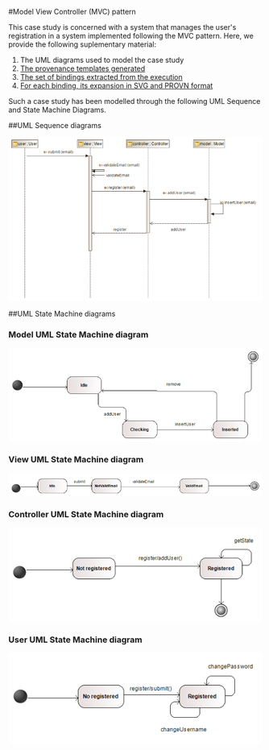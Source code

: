#Model View Controller (MVC) pattern

This case study is concerned with a system that manages the user's registration in a system implemented following the MVC pattern.
Here, we provide the following suplementary material:
 1. The UML diagrams used to model the case study
 2. [The provenance templates generated](https://github.com/uml2prov/esec-fse/tree/master/MVC/MVC_Templates) 
 3. [The set of bindings extracted from the execution](https://github.com/uml2prov/esec-fse/tree/master/MVC/MVC_bindings)
 4. [For each binding, its expansion in SVG and PROVN format](https://github.com/uml2prov/esec-fse/tree/master/MVC/expanded)

Such a case study has been modelled through the following UML Sequence and State Machine Diagrams.

##UML Sequence diagrams

![](https://github.com/uml2prov/esec-fse/blob/master/MVC/UML%20diagrams/sequenceDiagrams/AddUser.png "Add user UML Sequence diagram")

##UML State Machine diagrams

### Model UML State Machine diagram
![](https://github.com/uml2prov/esec-fse/blob/master/MVC/UML%20diagrams/statemachineDiagrams/Model.png "Model UML State Machine diagram")

### View UML State Machine diagram
![](https://github.com/uml2prov/esec-fse/blob/master/MVC/UML%20diagrams/statemachineDiagrams/View.png "View UML State Machine diagram")

### Controller UML State Machine diagram
![](https://github.com/uml2prov/esec-fse/blob/master/MVC/UML%20diagrams/statemachineDiagrams/Controller.png "Controller UML State Machine diagram")

### User UML State Machine diagram
![](https://github.com/uml2prov/esec-fse/blob/master/MVC/UML%20diagrams/statemachineDiagrams/User.png "User UML State Machine diagram")



